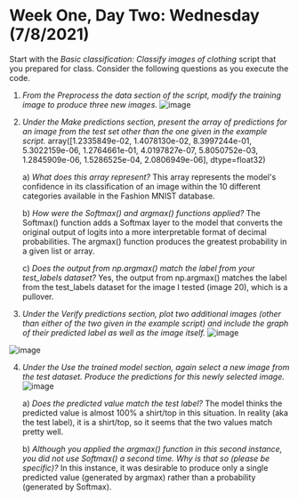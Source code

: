 # Week One, Day Two: Wednesday (7/8/2021)  

Start with the *Basic classification: Classify images of clothing* script that you prepared for class. Consider the following questions as you execute the code. 

1. *From the Preprocess the data section of the script, modify the training image to produce three new images.* 
![image](https://user-images.githubusercontent.com/70035366/125175936-8e648700-e19d-11eb-9342-8112ee718a53.png) 

2. *Under the Make predictions section, present the array of predictions for an image from the test set other than the one given in the example script.* array([1.2335849e-02, 1.4078130e-02, 8.3997244e-01, 5.3022159e-06, 1.2764661e-01, 4.0197827e-07, 5.8050752e-03, 1.2845909e-06, 1.5286525e-04, 2.0806949e-06], dtype=float32)  

      a) *What does this array represent?* This array represents the model's confidence in its classification of an image within the 10 different categories available in the Fashion MNIST database.   
      
      b) *How were the Softmax() and argmax() functions applied?* The Softmax() function adds a Softmax layer to the model that converts the original output of logits into a more interpretable format of decimal probabilities. The argmax() function produces the greatest probability in a given list or array.   
      
      c) *Does the output from np.argmax() match the label from your test_labels dataset?* Yes, the output from np.argmax() matches the label from the test_labels dataset for the image I tested (image 20), which is a pullover. 
      
3. *Under the Verify predictions section, plot two additional images (other than either of the two given in the example script) and include the graph of their predicted label as well as the image itself.* ![image](https://user-images.githubusercontent.com/70035366/125183464-c5aa5680-e1e4-11eb-8f26-17fb24e6bd87.png)

![image](https://user-images.githubusercontent.com/70035366/125183493-e83c6f80-e1e4-11eb-97a2-6ea4b342aaea.png)

4. *Under the Use the trained model section, again select a new image from the test dataset. Produce the predictions for this newly selected image.* ![image](https://user-images.githubusercontent.com/70035366/125183577-92b49280-e1e5-11eb-9af8-30de10c0b5fa.png)

      a) *Does the predicted value match the test label?* The model thinks the predicted value is almost 100% a shirt/top in this situation. In reality (aka the test label), it is a shirt/top, so it seems that the two values match pretty well. 
      
      b) *Although you applied the argmax() function in this second instance, you did not use Softmax() a second time. Why is that so (please be specific)?* In this instance, it was desirable to produce only a single predicted value (generated by argmax) rather than a probability (generated by Softmax). 
